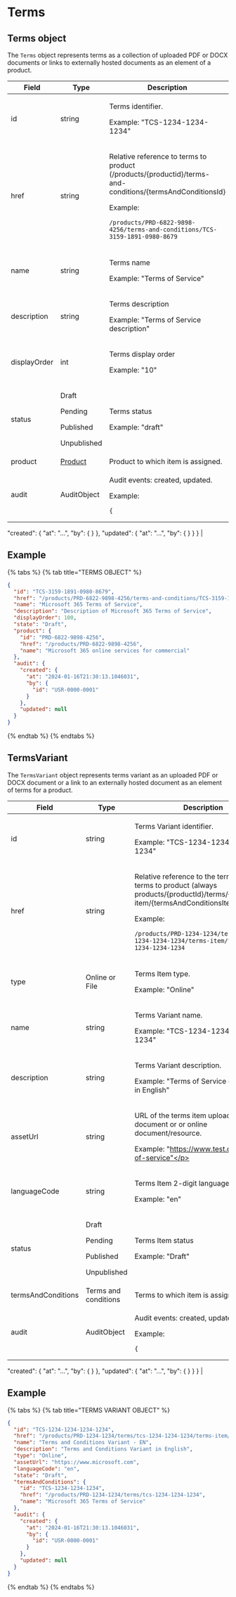 # Terms

## Terms object

The `Terms` object represents terms as a collection of uploaded PDF or DOCX documents or links to externally hosted documents as an element of a product.

| Field        | Type                                                         | Description                                                                                                                                                                                                                                                                                         |
| ------------ | ------------------------------------------------------------ | --------------------------------------------------------------------------------------------------------------------------------------------------------------------------------------------------------------------------------------------------------------------------------------------------- |
| id           | string                                                       | <p>Terms identifier. </p><p></p><p>Example: "TCS-1234-1234-1234"</p>                                                                                                                                                                                                                                |
| href         | string                                                       | <p>Relative reference to terms to product (/products/{productid}/terms-and-conditions/{termsAndConditionsId} </p><p></p><p>Example:</p><pre class="language-json" data-line-numbers><code class="lang-json">/products/PRD-6822-9898-4256/terms-and-conditions/TCS-3159-1891-0980-8679
</code></pre> |
| name         | string                                                       | <p>Terms name </p><p></p><p>Example: "Terms of Service"</p>                                                                                                                                                                                                                                         |
| description  | string                                                       | <p>Terms description </p><p></p><p>Example: "Terms of Service description"</p>                                                                                                                                                                                                                      |
| displayOrder | int                                                          | <p>Terms display order </p><p></p><p>Example: "10"</p>                                                                                                                                                                                                                                              |
| status       | <p>Draft</p><p>Pending</p><p>Published</p><p>Unpublished</p> | <p>Terms status </p><p></p><p>Example: "draft"</p>                                                                                                                                                                                                                                                  |
| product      | [Product](../product/)                                       | Product to which item is assigned.                                                                                                                                                                                                                                                                  |
| audit        | AuditObject                                                  | <p>Audit events: created, updated.  </p><p></p><p>Example:</p><pre class="language-json" data-line-numbers><code class="lang-json">{
  "created": { "at": "...", "by": { } },
  "updated": { "at": "...", "by": { } }
}
</code></pre>                                                               |

## Example

{% tabs %}
{% tab title="TERMS OBJECT" %}
```json
{
  "id": "TCS-3159-1891-0980-8679",
  "href": "/products/PRD-6822-9898-4256/terms-and-conditions/TCS-3159-1891-0980-8679",
  "name": "Microsoft 365 Terms of Service",
  "description": "Description of Microsoft 365 Terms of Service",
  "displayOrder": 100,
  "state": "Draft",
  "product": {
    "id": "PRD-6822-9898-4256",
    "href": "/products/PRD-6822-9898-4256",
    "name": "Microsoft 365 online services for commercial"
  },
  "audit": {
    "created": {
      "at": "2024-01-16T21:30:13.1046031",
      "by": {
        "id": "USR-0000-0001"
      }
    },
    "updated": null
  }
}
```
{% endtab %}
{% endtabs %}

## TermsVariant <a href="#termsvariant" id="termsvariant"></a>

The `TermsVariant` object represents terms variant as an uploaded PDF or DOCX document or a link to an externally hosted document as an element of terms for a product.

| Field              | Type                                                         | Description                                                                                                                                                                                                                                                                                                                                   |
| ------------------ | ------------------------------------------------------------ | --------------------------------------------------------------------------------------------------------------------------------------------------------------------------------------------------------------------------------------------------------------------------------------------------------------------------------------------- |
| id                 | string                                                       | <p>Terms Variant identifier.  </p><p></p><p>Example: "TCS-1234-1234-1234-1234"</p>                                                                                                                                                                                                                                                            |
| href               | string                                                       | <p>Relative reference to the terms item to terms to product (always products/{productId}/terms/{tcid}/terms-item/{termsAndConditionsItemId}) </p><p></p><p>Example:</p><pre class="language-json" data-line-numbers><code class="lang-json">/products/PRD-1234-1234/terms/tcs-1234-1234-1234/terms-item/tcs-1234-1234-1234-1234
</code></pre> |
| type               | Online or File                                               | <p>Terms Item type. </p><p></p><p>Example: "Online"</p>                                                                                                                                                                                                                                                                                       |
| name               | string                                                       | <p>Terms Variant name. </p><p></p><p>Example: "TCS-1234-1234-1234-1234"</p>                                                                                                                                                                                                                                                                   |
| description        | string                                                       | <p>Terms Variant description. </p><p></p><p>Example: "Terms of Service description in English"</p>                                                                                                                                                                                                                                            |
| assetUrl           | string                                                       | <p>URL of the terms item uploaded document or or online document/resource. </p><p></p><p>Example: "https://www.test.com/terms-of-service"</p>                                                                                                                                                                                                 |
| languageCode       | string                                                       | <p>Terms Item 2-digit language code. </p><p></p><p>Example: "en"</p>                                                                                                                                                                                                                                                                          |
| status             | <p>Draft</p><p>Pending</p><p>Published</p><p>Unpublished</p> | <p>Terms Item status </p><p></p><p>Example: "Draft"</p>                                                                                                                                                                                                                                                                                       |
| termsAndConditions | Terms and conditions                                         | Terms to which item is assigned.                                                                                                                                                                                                                                                                                                              |
| audit              | AuditObject                                                  | <p>Audit events: created, updated. </p><p></p><p>Example:</p><pre class="language-json" data-line-numbers><code class="lang-json">{
  "created": { "at": "...", "by": { } },
  "updated": { "at": "...", "by": { } }
}
</code></pre>                                                                                                          |

## Example

{% tabs %}
{% tab title="TERMS VARIANT OBJECT" %}
```json
{
  "id": "TCS-1234-1234-1234-1234",
  "href": "/products/PRD-1234-1234/terms/tcs-1234-1234-1234/terms-item/tcs-1234-1234-1234-1234",
  "name": "Terms and Conditions Variant - EN",
  "description": "Terms and Conditions Variant in English",
  "type": "Online",
  "assetUrl": "https://www.microsoft.com",
  "languageCode": "en",
  "state": "Draft",
  "termsAndConditions": {
    "id": "TCS-1234-1234-1234",
    "href": "/products/PRD-1234-1234/terms/tcs-1234-1234-1234",
    "name": "Microsoft 365 Terms of Service"
  },
  "audit": {
    "created": {
      "at": "2024-01-16T21:30:13.1046031",
      "by": {
        "id": "USR-0000-0001"
      }
    },
    "updated": null
  }
}
```
{% endtab %}
{% endtabs %}
